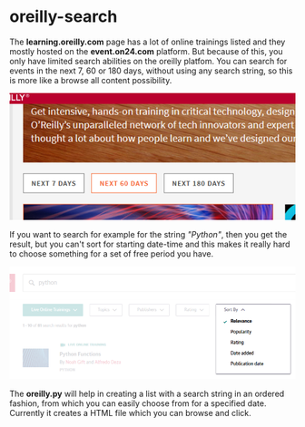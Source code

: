 # oreilly-search

The **learning.oreilly.com** page has a lot of online trainings listed and they mostly hosted on the **event.on24.com** platform.
But because of this, you only have limited search abilities on the oreilly platfom. You can search for events in the next 7, 60 or 180 days, without using any search string, so this is more like a browse all content possibility.

![search options](pictures/search_options.png)


If you want to search for example for the string *"Python"*, then you get the result, but you can't sort for starting date-time and this makes it really hard to choose something for a set of free period you have.

![sort options](pictures/sort_options.png)

The **oreilly.py** will help in creating a list with a search string in an ordered fashion, from which you can easily choose from for a specified date.
Currently it creates a HTML file which you can browse and click.
